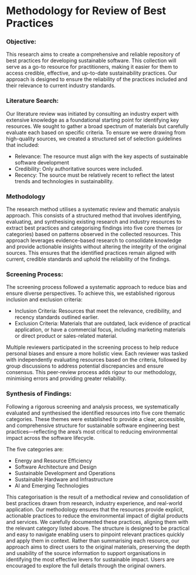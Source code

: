 # Methodology for Review of Best Practices

### Objective:
This research aims to create a comprehensive and reliable repository of best practices for developing sustainable software. This collection will serve as a go-to resource for practitioners, making it easier for them to access credible, effective, and up-to-date sustainability practices. Our approach is designed to ensure the reliability of the practices included and their relevance to current industry standards.

### Literature Search:
Our literature review was initiated by consulting an industry expert with extensive knowledge as a foundational starting point for identifying key resources. We sought to gather a broad spectrum of materials but carefully evaluate each based on specific criteria.
To ensure we were drawing from high-quality sources, we created a structured set of selection guidelines that included:
- Relevance: The resource must align with the key aspects of sustainable software development
- Credibility: Only authoritative sources were included.
- Recency: The source must be relatively recent to reflect the latest trends and technologies in sustainability.

### Methodology
The research method utilises a systematic review and thematic analysis approach. This consists of a structured method that involves identifying, evaluating, and synthesising existing research and industry resources to extract best practices and categorising findings into five core themes (or categories) based on patterns observed in the collected resources. This approach leverages evidence-based research to consolidate knowledge and provide actionable insights without altering the integrity of the original sources. This ensures that the identified practices remain aligned with current, credible standards and uphold the reliability of the findings.

### Screening Process:
The screening process followed a systematic approach to reduce bias and ensure diverse perspectives. To achieve this, we established rigorous inclusion and exclusion criteria:
- Inclusion Criteria: Resources that meet the relevance, credibility, and recency standards outlined earlier.
- Exclusion Criteria: Materials that are outdated, lack evidence of practical application, or have a commercial focus, including marketing materials or direct product or sales-related material.

Multiple reviewers participated in the screening process to help reduce personal biases and ensure a more holistic view. Each reviewer was tasked with independently evaluating resources based on the criteria, followed by group discussions to address potential discrepancies and ensure consensus. This peer-review process adds rigour to our methodology, minimising errors and providing greater reliability.

### Synthesis of Findings:
Following a rigorous screening and analysis process, we systematically evaluated and synthesised the identified resources into five core thematic categories. These themes were established to provide a clear, accessible, and comprehensive structure for sustainable software engineering best practices—reflecting the area’s most critical to reducing environmental impact across the software lifecycle.

The five categories are:

- Energy and Resource Efficiency
- Software Architecture and Design
- Sustainable Development and Operations
- Sustainable Hardware and Infrastructure
- AI and Emerging Technologies

This categorisation is the result of a methodical review and consolidation of best practices drawn from research, industry experience, and real-world application. Our methodology ensures that the resources provide explicit, actionable practices to reduce the environmental impact of digital products and services. We carefully documented these practices, aligning them with the relevant category listed above. The structure is designed to be practical and easy to navigate enabling users to pinpoint relevant practices quickly and apply them in context. Rather than summarising each resource, our approach aims to direct users to the original materials, preserving the depth and usability of the source information to support organisations in identifying the most effective levers for sustainable impact. Users are encouraged to explore the full details through the original owners.
